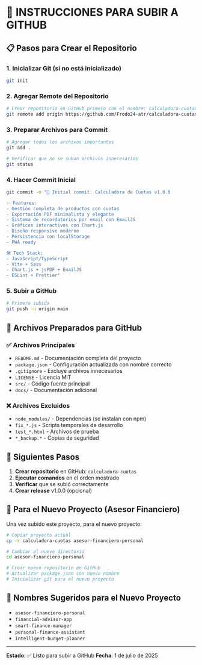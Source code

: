 # 🚀 INSTRUCCIONES PARA SUBIR A GITHUB

## 📋 **Pasos para Crear el Repositorio**

### 1. **Inicializar Git** (si no está inicializado)
```bash
git init
```

### 2. **Agregar Remote del Repositorio**
```bash
# Crear repositorio en GitHub primero con el nombre: calculadora-cuotas
git remote add origin https://github.com/Frodo24-atr/calculadora-cuotas.git
```

### 3. **Preparar Archivos para Commit**
```bash
# Agregar todos los archivos importantes
git add .

# Verificar que no se suban archivos innecesarios
git status
```

### 4. **Hacer Commit Inicial**
```bash
git commit -m "🎉 Initial commit: Calculadora de Cuotas v1.0.0

✨ Features:
- Gestión completa de productos con cuotas
- Exportación PDF minimalista y elegante
- Sistema de recordatorios por email con EmailJS
- Gráficos interactivos con Chart.js
- Diseño responsive moderno
- Persistencia con localStorage
- PWA ready

🛠️ Tech Stack:
- JavaScript/TypeScript
- Vite + Sass
- Chart.js + jsPDF + EmailJS
- ESLint + Prettier"
```

### 5. **Subir a GitHub**
```bash
# Primera subida
git push -u origin main
```

## 📁 **Archivos Preparados para GitHub**

### ✅ **Archivos Principales**
- `README.md` - Documentación completa del proyecto
- `package.json` - Configuración actualizada con nombre correcto
- `.gitignore` - Excluye archivos innecesarios 
- `LICENSE` - Licencia MIT
- `src/` - Código fuente principal
- `docs/` - Documentación adicional

### ❌ **Archivos Excluidos**
- `node_modules/` - Dependencias (se instalan con npm)
- `fix_*.js` - Scripts temporales de desarrollo
- `test_*.html` - Archivos de prueba
- `*_backup.*` - Copias de seguridad

## 🎯 **Siguientes Pasos**

1. **Crear repositorio** en GitHub: `calculadora-cuotas`
2. **Ejecutar comandos** en el orden mostrado
3. **Verificar** que se subió correctamente
4. **Crear release** v1.0.0 (opcional)

## 🔄 **Para el Nuevo Proyecto (Asesor Financiero)**

Una vez subido este proyecto, para el nuevo proyecto:

```bash
# Copiar proyecto actual
cp -r calculadora-cuotas asesor-financiero-personal

# Cambiar al nuevo directorio
cd asesor-financiero-personal

# Crear nuevo repositorio en GitHub
# Actualizar package.json con nuevo nombre
# Inicializar git para el nuevo proyecto
```

## 📝 **Nombres Sugeridos para el Nuevo Proyecto**

- `asesor-financiero-personal`
- `financial-advisor-app`
- `smart-finance-manager`
- `personal-finance-assistant`
- `intelligent-budget-planner`

---

**Estado**: ✅ Listo para subir a GitHub
**Fecha**: 1 de julio de 2025
